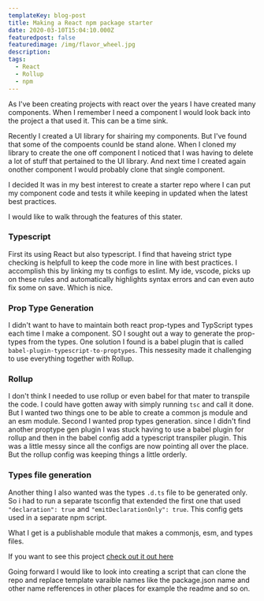 ```yaml
---
templateKey: blog-post
title: Making a React npm package starter
date: 2020-03-10T15:04:10.000Z
featuredpost: false
featuredimage: /img/flavor_wheel.jpg
description: 
tags:
  - React
  - Rollup
  - npm
---
```


As I've been creating projects with react over the years I have created many components.
When I remember I need a component I would look back into the project a that used it.
This can be a time sink.

Recently I created a UI library for shairing my components. But I've found that some of the compoents counld be stand alone.
When I cloned my library to create the one off component I noticed that I was having to delete a lot of stuff that pertained to the UI library. And next time I created again onother component I would probably clone that single component.

I decided It was in my best interest to create a starter repo where I can put my component code and tests it while keeping in updated when the latest best practices.

I would like to walk through the features of this stater.

### Typescript

First its using React but also typescript. I find that haveing strict type checking is helpfull to keep the code more in line with best practices. I accomplish this by linking my ts configs to eslint. My ide, vscode, picks up on these rules and automatically highlights syntax errors and can even auto fix some on save. Which is nice.

### Prop Type Generation
I didn't want to have to maintain both react prop-types and TypScript types each time I make a component. SO I sought out a way to generate the prop-types from the types.
One solution I found is a babel plugin that is called ```babel-plugin-typescript-to-proptypes```. 
This nessesity made it challenging to use everything together with Rollup.

### Rollup
I don't think I needed to use rollup or even babel for that mater to transpile the code. I could have gotten away with simply running ```tsc``` and call it done. But I wanted two things one to be able to create a common js module and an esm module. Second I wanted prop types generation.
since I didn't find another proptype gen plugin I was stuck having to use a babel plugin for rollup and then in the babel config add a typescript transpiler plugin. This was a little messy since all the configs are now pointing all over the place. But the rollup config was keeping things a little orderly.

### Types file generation
Another thing I also wanted was the types ```.d.ts``` file to be generated only. So i had to run a separate tsconfig that extended the first one that used ```"declaration": true``` and ```"emitDeclarationOnly": true```. This config gets used in a separate npm script. 

What I get is a publishable module that makes a commonjs, esm, and types files.

If you want to see this project [check out it out here](https://github.com/patomation/react-npm-package-starter)

Going forward I would like to look into creating a script that can clone the repo and replace template varaible names like the package.json name and other name refferences in other places for example the readme and so on. 


